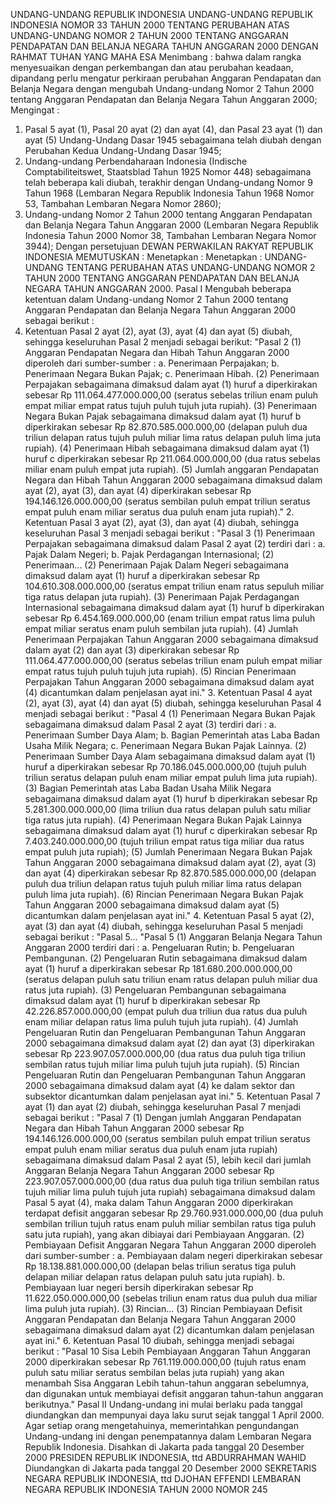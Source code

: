  UNDANG-UNDANG REPUBLIK INDONESIA UNDANG-UNDANG REPUBLIK INDONESIA NOMOR 33 TAHUN 2000 TENTANG PERUBAHAN ATAS UNDANG-UNDANG NOMOR 2 TAHUN 2000 TENTANG ANGGARAN PENDAPATAN DAN BELANJA NEGARA TAHUN ANGGARAN 2000
DENGAN RAHMAT TUHAN YANG MAHA ESA
Menimbang :
 bahwa dalam rangka menyesuaikan dengan perkembangan dan atau perubahan keadaan, dipandang perlu mengatur perkiraan perubahan Anggaran Pendapatan dan Belanja Negara dengan mengubah Undang-undang Nomor 2 Tahun 2000 tentang Anggaran Pendapatan dan Belanja Negara Tahun Anggaran 2000;
Mengingat :

1. Pasal 5 ayat (1), Pasal 20 ayat (2) dan ayat (4), dan Pasal 23 ayat (1) dan ayat (5) Undang-Undang Dasar 1945 sebagaimana telah diubah dengan Perubahan Kedua Undang-Undang Dasar 1945;
2. Undang-undang Perbendaharaan Indonesia (Indische Comptabiliteitswet, Staatsblad Tahun 1925 Nomor 448) sebagaimana telah beberapa kali diubah, terakhir dengan Undang-undang Nomor 9 Tahun 1968 (Lembaran Negara Republik Indonesia Tahun 1968 Nomor 53, Tambahan Lembaran Negara Nomor 2860);
3. Undang-undang Nomor 2 Tahun 2000 tentang Anggaran Pendapatan dan Belanja Negara Tahun Anggaran 2000 (Lembaran Negara Republik Indonesia Tahun 2000 Nomor 38, Tambahan Lembaran Negara Nomor 3944); Dengan persetujuan DEWAN PERWAKILAN RAKYAT REPUBLIK INDONESIA
MEMUTUSKAN :
 Menetapkan : Menetapkan : UNDANG-UNDANG TENTANG PERUBAHAN ATAS UNDANG-UNDANG NOMOR 2 TAHUN 2000 TENTANG ANGGARAN PENDAPATAN DAN BELANJA NEGARA TAHUN ANGGARAN 2000.
Pasal I
Mengubah beberapa ketentuan dalam Undang-undang Nomor 2 Tahun 2000 tentang Anggaran Pendapatan dan Belanja Negara Tahun Anggaran 2000 sebagai berikut :
1. Ketentuan Pasal 2 ayat (2), ayat (3), ayat (4) dan ayat (5) diubah, sehingga keseluruhan Pasal 2 menjadi sebagai berikut: "Pasal 2 (1) Anggaran Pendapatan Negara dan Hibah Tahun Anggaran 2000 diperoleh dari sumber-sumber :
a. Penerimaan Perpajakan;
b. Penerimaan Negara Bukan Pajak;
c. Penerimaan Hibah.
(2) Penerimaan Perpajakan sebagaimana dimaksud dalam ayat (1) huruf a diperkirakan sebesar Rp 111.064.477.000.000,00 (seratus sebelas triliun enam puluh empat miliar empat ratus tujuh puluh tujuh juta rupiah).
(3) Penerimaan Negara Bukan Pajak sebagaimana dimaksud dalam ayat (1) huruf b diperkirakan sebesar Rp 82.870.585.000.000,00 (delapan puluh dua triliun delapan ratus tujuh puluh miliar lima ratus delapan puluh lima juta rupiah).
(4) Penerimaan Hibah sebagaimana dimaksud dalam ayat (1) huruf c diperkirakan sebesar Rp 211.064.000.000,00 (dua ratus sebelas miliar enam puluh empat juta rupiah).
(5) Jumlah anggaran Pendapatan Negara dan Hibah Tahun Anggaran 2000 sebagaimana dimaksud dalam ayat (2), ayat (3), dan ayat (4) diperkirakan sebesar Rp 194.146.126.000.000,00 (seratus sembilan puluh empat triliun seratus empat puluh enam miliar seratus dua puluh enam juta rupiah)." 2. Ketentuan Pasal 3 ayat (2), ayat (3), dan ayat (4) diubah, sehingga keseluruhan Pasal 3 menjadi sebagai berikut : "Pasal 3 (1) Penerimaan Perpajakan sebagaimana dimaksud dalam Pasal 2 ayat (2) terdiri dari :
a. Pajak Dalam Negeri;
b. Pajak Perdagangan Internasional;
(2) Penerimaan...
(2) Penerimaan Pajak Dalam Negeri sebagaimana dimaksud dalam ayat (1) huruf a diperkirakan sebesar Rp 104.610.308.000.000,00 (seratus empat triliun enam ratus sepuluh miliar tiga ratus delapan juta rupiah).
(3) Penerimaan Pajak Perdagangan Internasional sebagaimana dimaksud dalam ayat (1) huruf b diperkirakan sebesar Rp 6.454.169.000.000,00 (enam triliun empat ratus lima puluh empat miliar seratus enam puluh sembilan juta rupiah).
(4) Jumlah Penerimaan Perpajakan Tahun Anggaran 2000 sebagaimana dimaksud dalam ayat (2) dan ayat (3) diperkirakan sebesar Rp 111.064.477.000.000,00 (seratus sebelas triliun enam puluh empat miliar empat ratus tujuh puluh tujuh juta rupiah).
(5) Rincian Penerimaan Perpajakan Tahun Anggaran 2000 sebagaimana dimaksud dalam ayat (4) dicantumkan dalam penjelasan ayat ini." 3. Ketentuan Pasal 4 ayat (2), ayat (3), ayat (4) dan ayat (5) diubah, sehingga keseluruhan Pasal 4 menjadi sebagai berikut : "Pasal 4 (1) Penerimaan Negara Bukan Pajak sebagaimana dimaksud dalam Pasal 2 ayat (3) terdiri dari :
a. Penerimaan Sumber Daya Alam;
b. Bagian Pemerintah atas Laba Badan Usaha Milik Negara;
c. Penerimaan Negara Bukan Pajak Lainnya.
(2) Penerimaan Sumber Daya Alam sebagaimana dimaksud dalam ayat (1) huruf a diperkirakan sebesar Rp 70.186.045.000.000,00 (tujuh puluh triliun seratus delapan puluh enam miliar empat puluh lima juta rupiah).
(3) Bagian Pemerintah atas Laba Badan Usaha Milik Negara sebagaimana dimaksud dalam ayat (1) huruf b diperkirakan sebesar Rp 5.281.300.000.000,00 (lima triliun dua ratus delapan puluh satu miliar tiga ratus juta rupiah).
(4) Penerimaan Negara Bukan Pajak Lainnya sebagaimana dimaksud dalam ayat (1) huruf c diperkirakan sebesar Rp 7.403.240.000.000,00 (tujuh triliun empat ratus tiga miliar dua ratus empat puluh juta rupiah);
(5) Jumlah Penerimaan Negara Bukan Pajak Tahun Anggaran 2000 sebagaimana dimaksud dalam ayat (2), ayat (3) dan ayat (4) diperkirakan sebesar Rp 82.870.585.000.000,00 (delapan puluh dua triliun delapan ratus tujuh puluh miliar lima ratus delapan puluh lima juta rupiah).
(6) Rincian Penerimaan Negara Bukan Pajak Tahun Anggaran 2000 sebagaimana dimaksud dalam ayat (5) dicantumkan dalam penjelasan ayat ini." 4. Ketentuan Pasal 5 ayat (2), ayat (3) dan ayat (4) diubah, sehingga keseluruhan Pasal 5 menjadi sebagai berikut : "Pasal 5... "Pasal 5 (1) Anggaran Belanja Negara Tahun Anggaran 2000 terdiri dari :
a. Pengeluaran Rutin;
b. Pengeluaran Pembangunan.
(2) Pengeluaran Rutin sebagaimana dimaksud dalam ayat (1) huruf a diperkirakan sebesar Rp 181.680.200.000.000,00 (seratus delapan puluh satu triliun enam ratus delapan puluh miliar dua ratus juta rupiah).
(3) Pengeluaran Pembangunan sebagaimana dimaksud dalam ayat (1) huruf b diperkirakan sebesar Rp 42.226.857.000.000,00 (empat puluh dua triliun dua ratus dua puluh enam miliar delapan ratus lima puluh tujuh juta rupiah).
(4) Jumlah Pengeluaran Rutin dan Pengeluaran Pembangunan Tahun Anggaran 2000 sebagaimana dimaksud dalam ayat (2) dan ayat (3) diperkirakan sebesar Rp 223.907.057.000.000,00 (dua ratus dua puluh tiga triliun sembilan ratus tujuh miliar lima puluh tujuh juta rupiah).
(5) Rincian Pengeluaran Rutin dan Pengeluaran Pembangunan Tahun Anggaran 2000 sebagaimana dimaksud dalam ayat (4) ke dalam sektor dan subsektor dicantumkan dalam penjelasan ayat ini." 5. Ketentuan Pasal 7 ayat (1) dan ayat (2) diubah, sehingga keseluruhan Pasal 7 menjadi sebagai berikut : "Pasal 7 (1) Dengan jumlah Anggaran Pendapatan Negara dan Hibah Tahun Anggaran 2000 sebesar Rp 194.146.126.000.000,00 (seratus sembilan puluh empat triliun seratus empat puluh enam miliar seratus dua puluh enam juta rupiah) sebagaimana dimaksud dalam Pasal 2 ayat (5), lebih kecil dari jumlah Anggaran Belanja Negara Tahun Anggaran 2000 sebesar Rp 223.907.057.000.000,00 (dua ratus dua puluh tiga triliun sembilan ratus tujuh miliar lima puluh tujuh juta rupiah) sebagaimana dimaksud dalam Pasal 5 ayat (4), maka dalam Tahun Anggaran 2000 diperkirakan terdapat defisit anggaran sebesar Rp 29.760.931.000.000,00 (dua puluh sembilan triliun tujuh ratus enam puluh miliar sembilan ratus tiga puluh satu juta rupiah), yang akan dibiayai dari Pembiayaan Anggaran.
(2) Pembiayaan Defisit Anggaran Negara Tahun Anggaran 2000 diperoleh dari sumber-sumber :
a. Pembiayaan dalam negeri diperkirakan sebesar Rp 18.138.881.000.000,00 (delapan belas triliun seratus tiga puluh delapan miliar delapan ratus delapan puluh satu juta rupiah).
b. Pembiayaan luar negeri bersih diperkirakan sebesar Rp 11.622.050.000.000,00 (sebelas triliun enam ratus dua puluh dua miliar lima puluh juta rupiah).
(3) Rincian...
(3) Rincian Pembiayaan Defisit Anggaran Pendapatan dan Belanja Negara Tahun Anggaran 2000 sebagaimana dimaksud dalam ayat (2) dicantumkan dalam penjelasan ayat ini." 6. Ketentuan Pasal 10 diubah, sehingga menjadi sebagai berikut : "Pasal 10 Sisa Lebih Pembiayaan Anggaran Tahun Anggaran 2000 diperkirakan sebesar Rp 761.119.000.000,00 (tujuh ratus enam puluh satu miliar seratus sembilan belas juta rupiah) yang akan menambah Sisa Anggaran Lebih tahun-tahun anggaran sebelumnya, dan digunakan untuk membiayai defisit anggaran tahun-tahun anggaran berikutnya."
Pasal II
Undang-undang ini mulai berlaku pada tanggal diundangkan dan mempunyai daya laku surut sejak tanggal 1 April 2000. Agar setiap orang mengetahuinya, memerintahkan pengundangan Undang-undang ini dengan penempatannya dalam Lembaran Negara Republik Indonesia. Disahkan di Jakarta pada tanggal 20 Desember 2000 PRESIDEN REPUBLIK INDONESIA, ttd ABDURRAHMAN WAHID Diundangkan di Jakarta pada tanggal 20 Desember 2000 SEKRETARIS NEGARA REPUBLIK INDONESIA, ttd DJOHAN EFFENDI LEMBARAN NEGARA REPUBLIK INDONESIA TAHUN 2000 NOMOR 245